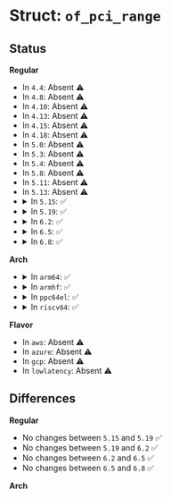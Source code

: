 # Struct: <code>of_pci_range</code>

## Status
<b>Regular</b>
<ul>
<li>
In <code>4.4</code>: Absent ⚠️
</li>
<li>
In <code>4.8</code>: Absent ⚠️
</li>
<li>
In <code>4.10</code>: Absent ⚠️
</li>
<li>
In <code>4.13</code>: Absent ⚠️
</li>
<li>
In <code>4.15</code>: Absent ⚠️
</li>
<li>
In <code>4.18</code>: Absent ⚠️
</li>
<li>
In <code>5.0</code>: Absent ⚠️
</li>
<li>
In <code>5.3</code>: Absent ⚠️
</li>
<li>
In <code>5.4</code>: Absent ⚠️
</li>
<li>
In <code>5.8</code>: Absent ⚠️
</li>
<li>
In <code>5.11</code>: Absent ⚠️
</li>
<li>
In <code>5.13</code>: Absent ⚠️
</li>
<li>
<details>
<summary>In <code>5.15</code>: ✅</summary>

```c
struct of_pci_range {
    u64 pci_addr;
    u64 bus_addr;
    u64 cpu_addr;
    u64 size;
    u32 flags;
};
```
</details>
</li>
<li>
<details>
<summary>In <code>5.19</code>: ✅</summary>

```c
struct of_pci_range {
    u64 pci_addr;
    u64 bus_addr;
    u64 cpu_addr;
    u64 size;
    u32 flags;
};
```
</details>
</li>
<li>
<details>
<summary>In <code>6.2</code>: ✅</summary>

```c
struct of_pci_range {
    u64 pci_addr;
    u64 bus_addr;
    u64 cpu_addr;
    u64 size;
    u32 flags;
};
```
</details>
</li>
<li>
<details>
<summary>In <code>6.5</code>: ✅</summary>

```c
struct of_pci_range {
    u64 pci_addr;
    u64 bus_addr;
    u64 cpu_addr;
    u64 size;
    u32 flags;
};
```
</details>
</li>
<li>
<details>
<summary>In <code>6.8</code>: ✅</summary>

```c
struct of_pci_range {
    u64 pci_addr;
    u64 bus_addr;
    u64 cpu_addr;
    u64 size;
    u32 flags;
};
```
</details>
</li>
</ul>
<b>Arch</b>
<ul>
<li>
<details>
<summary>In <code>arm64</code>: ✅</summary>

```c
struct of_pci_range {
    u32 pci_space;
    u64 pci_addr;
    u64 cpu_addr;
    u64 size;
    u32 flags;
};
```
</details>
</li>
<li>
<details>
<summary>In <code>armhf</code>: ✅</summary>

```c
struct of_pci_range {
    u32 pci_space;
    u64 pci_addr;
    u64 cpu_addr;
    u64 size;
    u32 flags;
};
```
</details>
</li>
<li>
<details>
<summary>In <code>ppc64el</code>: ✅</summary>

```c
struct of_pci_range {
    u32 pci_space;
    u64 pci_addr;
    u64 cpu_addr;
    u64 size;
    u32 flags;
};
```
</details>
</li>
<li>
<details>
<summary>In <code>riscv64</code>: ✅</summary>

```c
struct of_pci_range {
    u32 pci_space;
    u64 pci_addr;
    u64 cpu_addr;
    u64 size;
    u32 flags;
};
```
</details>
</li>
</ul>
<b>Flavor</b>
<ul>
<li>
In <code>aws</code>: Absent ⚠️
</li>
<li>
In <code>azure</code>: Absent ⚠️
</li>
<li>
In <code>gcp</code>: Absent ⚠️
</li>
<li>
In <code>lowlatency</code>: Absent ⚠️
</li>
</ul>

## Differences
<b>Regular</b>
<ul>
<li>
No changes between <code>5.15</code> and <code>5.19</code> ✅
</li>
<li>
No changes between <code>5.19</code> and <code>6.2</code> ✅
</li>
<li>
No changes between <code>6.2</code> and <code>6.5</code> ✅
</li>
<li>
No changes between <code>6.5</code> and <code>6.8</code> ✅
</li>
</ul>
<b>Arch</b>
<ul>
</ul>
